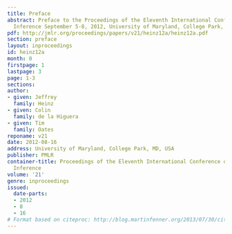 ```yaml
---
title: Preface
abstract: Preface to the Proceedings of the Eleventh International Conference on Grammatical
  Inference September 5-8, 2012, University of Maryland, College Park, United States.
pdf: http://jmlr.org/proceedings/papers/v21/heinz12a/heinz12a.pdf
section: preface
layout: inproceedings
id: heinz12a
month: 0
firstpage: 1
lastpage: 3
page: 1-3
sections: 
author:
- given: Jeffrey
  family: Heinz
- given: Colin
  family: de la Higuera
- given: Tim
  family: Oates
reponame: v21
date: 2012-08-16
address: University of Maryland, College Park, MD, USA
publisher: PMLR
container-title: Proceedings of the Eleventh International Conference on Grammatical
  Inference
volume: '21'
genre: inproceedings
issued:
  date-parts:
  - 2012
  - 8
  - 16
# Format based on citeproc: http://blog.martinfenner.org/2013/07/30/citeproc-yaml-for-bibliographies/
---
```

